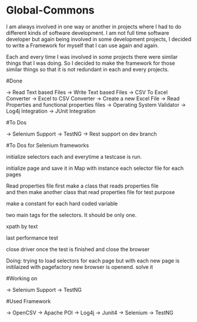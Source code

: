 # Global-Commons
I am always involved in one way or another in projects where I had to do different kinds of software development. I am not full time software developer but again being involved in some development projects, I decided to write a Framework for myself that I can use again and again.

Each and every time I was involved in some projects there were similar things that I was doing. So I decided to make the framework for those similar things so that it is not redundant in each and every projects. 

#Done

-> Read Text based Files
-> Write Text based Files
-> CSV To Excel Converter
-> Excel to CSV Converter
-> Create a new Excel File
-> Read Properties and functional properties files
-> Operating System Validator
-> Log4j Integration
-> JUnit Integration

#To Dos

-> Selenium Support
-> TestNG
-> Rest support on dev branch

#To Dos for Selenium frameworks

initialize selectors each and everytime a testcase is run.

initialize page and save it in Map with instance
each selector file for each pages

Read properties file 
      first make a class that reads properties file     
      and then make another class that read 
      properties file for test purpose

make a constant for each hard coded variable

two main tags for the selectors. It should be only one.

xpath by text

last performance test

close driver once the test is finished and close the browser

Doing:
trying to load selectors for each page but with each new page is initilaized with pagefactory new browser is openend. solve it



#Working on

-> Selenium Support
-> TestNG


#Used Framework

-> OpenCSV
-> Apache POI
-> Log4j
-> Junit4
-> Selenium
-> TestNG
